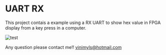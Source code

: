 # UART RX

This project contais a example using a RX UART to show hex value in FPGA display from a key press in a computer.

![test](serial.gif)

Any question please contact me!! vinimyls@hotmail.com